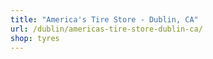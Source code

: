 ```yaml
---
title: "America's Tire Store - Dublin, CA"
url: /dublin/americas-tire-store-dublin-ca/
shop: tyres
---
```

